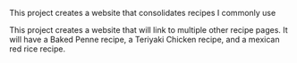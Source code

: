This project creates a website that consolidates recipes I commonly use

This project creates a website that will link to multiple other recipe 
pages.  It will have a Baked Penne recipe, a Teriyaki Chicken recipe, 
and a mexican red rice recipe.